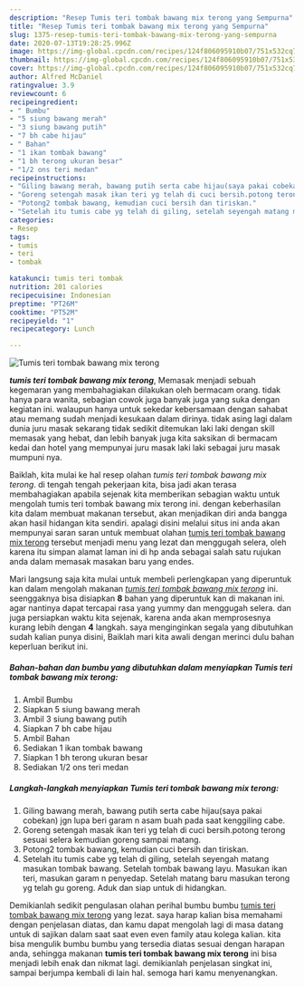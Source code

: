 ```yaml
---
description: "Resep Tumis teri tombak bawang mix terong yang Sempurna"
title: "Resep Tumis teri tombak bawang mix terong yang Sempurna"
slug: 1375-resep-tumis-teri-tombak-bawang-mix-terong-yang-sempurna
date: 2020-07-13T19:28:25.996Z
image: https://img-global.cpcdn.com/recipes/124f806095910b07/751x532cq70/tumis-teri-tombak-bawang-mix-terong-foto-resep-utama.jpg
thumbnail: https://img-global.cpcdn.com/recipes/124f806095910b07/751x532cq70/tumis-teri-tombak-bawang-mix-terong-foto-resep-utama.jpg
cover: https://img-global.cpcdn.com/recipes/124f806095910b07/751x532cq70/tumis-teri-tombak-bawang-mix-terong-foto-resep-utama.jpg
author: Alfred McDaniel
ratingvalue: 3.9
reviewcount: 6
recipeingredient:
- " Bumbu"
- "5 siung bawang merah"
- "3 siung bawang putih"
- "7 bh cabe hijau"
- " Bahan"
- "1 ikan tombak bawang"
- "1 bh terong ukuran besar"
- "1/2 ons teri medan"
recipeinstructions:
- "Giling bawang merah, bawang putih serta cabe hijau(saya pakai cobekan) jgn lupa beri garam n asam buah pada saat kenggiling cabe."
- "Goreng setengah masak ikan teri yg telah di cuci bersih.potong terong sesuai selera kemudian goreng sampai matang."
- "Potong2 tombak bawang, kemudian cuci bersih dan tiriskan."
- "Setelah itu tumis cabe yg telah di giling, setelah seyengah matang masukan tombak bawang. Setelah tombak bawang layu. Masukan ikan teri, masukan garam n penyedap. Setelah matang baru masukan terong yg telah gu goreng. Aduk dan siap untuk di hidangkan."
categories:
- Resep
tags:
- tumis
- teri
- tombak

katakunci: tumis teri tombak 
nutrition: 201 calories
recipecuisine: Indonesian
preptime: "PT26M"
cooktime: "PT52M"
recipeyield: "1"
recipecategory: Lunch

---
```



![Tumis teri tombak bawang mix terong](https://img-global.cpcdn.com/recipes/124f806095910b07/751x532cq70/tumis-teri-tombak-bawang-mix-terong-foto-resep-utama.jpg)

<b><i>tumis teri tombak bawang mix terong</i></b>, Memasak menjadi sebuah kegemaran yang membahagiakan dilakukan oleh bermacam orang. tidak hanya para wanita, sebagian cowok juga banyak juga yang suka dengan kegiatan ini. walaupun hanya untuk sekedar kebersamaan dengan sahabat atau memang sudah menjadi kesukaan dalam dirinya. tidak asing lagi dalam dunia juru masak sekarang tidak sedikit ditemukan laki laki dengan skill memasak yang hebat, dan lebih banyak juga kita saksikan di bermacam kedai dan hotel yang mempunyai juru masak laki laki sebagai juru masak mumpuni nya.

Baiklah, kita mulai ke hal resep olahan <i>tumis teri tombak bawang mix terong</i>. di tengah tengah pekerjaan kita, bisa jadi akan terasa membahagiakan apabila sejenak kita memberikan sebagian waktu untuk mengolah tumis teri tombak bawang mix terong ini. dengan keberhasilan kita dalam membuat makanan tersebut, akan menjadikan diri anda bangga akan hasil hidangan kita sendiri. apalagi disini melalui situs ini anda akan mempunyai saran saran untuk membuat olahan <u>tumis teri tombak bawang mix terong</u> tersebut menjadi menu yang lezat dan menggugah selera, oleh karena itu simpan alamat laman ini di hp anda sebagai salah satu rujukan anda dalam memasak masakan baru yang endes.




Mari langsung saja kita mulai untuk membeli perlengkapan yang diperuntuk kan dalam mengolah makanan <u><i>tumis teri tombak bawang mix terong</i></u> ini. seenggaknya bisa disiapkan <b>8</b> bahan yang diperuntuk kan di makanan ini. agar nantinya dapat tercapai rasa yang yummy dan menggugah selera. dan juga persiapkan waktu kita sejenak, karena anda akan memprosesnya kurang lebih dengan <b>4</b> langkah. saya menginginkan segala yang dibutuhkan sudah kalian punya disini, Baiklah mari kita awali dengan merinci dulu bahan keperluan berikut ini.

<!--inarticleads1-->

##### Bahan-bahan dan bumbu yang dibutuhkan dalam menyiapkan Tumis teri tombak bawang mix terong:

1. Ambil  Bumbu
1. Siapkan 5 siung bawang merah
1. Ambil 3 siung bawang putih
1. Siapkan 7 bh cabe hijau
1. Ambil  Bahan
1. Sediakan 1 ikan tombak bawang
1. Siapkan 1 bh terong ukuran besar
1. Sediakan 1/2 ons teri medan




<!--inarticleads2-->

##### Langkah-langkah menyiapkan Tumis teri tombak bawang mix terong:

1. Giling bawang merah, bawang putih serta cabe hijau(saya pakai cobekan) jgn lupa beri garam n asam buah pada saat kenggiling cabe.
1. Goreng setengah masak ikan teri yg telah di cuci bersih.potong terong sesuai selera kemudian goreng sampai matang.
1. Potong2 tombak bawang, kemudian cuci bersih dan tiriskan.
1. Setelah itu tumis cabe yg telah di giling, setelah seyengah matang masukan tombak bawang. Setelah tombak bawang layu. Masukan ikan teri, masukan garam n penyedap. Setelah matang baru masukan terong yg telah gu goreng. Aduk dan siap untuk di hidangkan.




Demikianlah sedikit pengulasan olahan perihal bumbu bumbu <u>tumis teri tombak bawang mix terong</u> yang lezat. saya harap kalian bisa memahami dengan penjelasan diatas, dan kamu dapat mengolah lagi di masa datang untuk di sajikan dalam saat saat even even family atau kolega kalian. kita bisa mengulik bumbu bumbu yang tersedia diatas sesuai dengan harapan anda, sehingga makanan <b>tumis teri tombak bawang mix terong</b> ini bisa menjadi lebih enak dan nikmat lagi. demikianlah penjelasan singkat ini, sampai berjumpa kembali di lain hal. semoga hari kamu menyenangkan.
